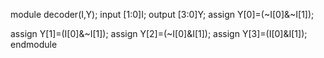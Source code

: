 module decoder(I,Y);
input [1:0]I;
output [3:0]Y;
assign 	Y[0]=(~I[0]&~I[1]);

assign Y[1]=(I[0]&~I[1]);
assign Y[2]=(~I[0]&I[1]);
assign Y[3]=(I[0]&I[1]);
endmodule
